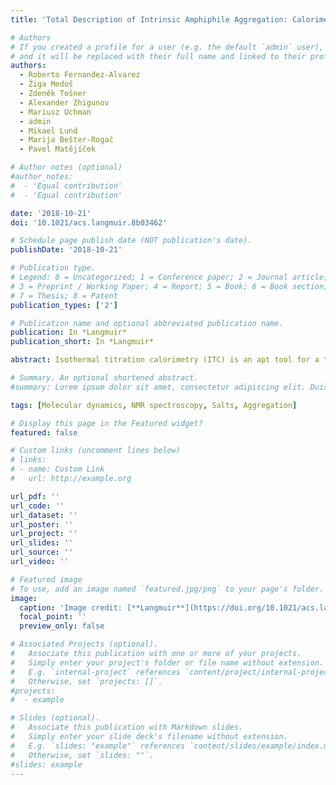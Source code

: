```yaml
---
title: 'Total Description of Intrinsic Amphiphile Aggregation: Calorimetry Study and Molecular Probing'

# Authors
# If you created a profile for a user (e.g. the default `admin` user), write the username (folder name) here
# and it will be replaced with their full name and linked to their profile.
authors:
  - Roberto Fernandez-Alvarez
  - Žiga Medoš
  - Zdeněk Tošner
  - Alexander Zhigunov
  - Mariusz Uchman
  - admin
  - Mikael Lund
  - Marija Bešter-Rogač
  - Pavel Matějíček

# Author notes (optional)
#author_notes:
#  - 'Equal contribution'
#  - 'Equal contribution'

date: '2018-10-21'
doi: '10.1021/acs.langmuir.8b03462'

# Schedule page publish date (NOT publication's date).
publishDate: '2018-10-21'

# Publication type.
# Legend: 0 = Uncategorized; 1 = Conference paper; 2 = Journal article;
# 3 = Preprint / Working Paper; 4 = Report; 5 = Book; 6 = Book section;
# 7 = Thesis; 8 = Patent
publication_types: ['2']

# Publication name and optional abbreviated publication name.
publication: In *Langmuir*
publication_short: In *Langmuir*

abstract: Isothermal titration calorimetry (ITC) is an apt tool for a total thermodynamic description of self-assembly of atypical amphiphiles such as anionic boron cluster compounds (COSAN) in water. Global fitting of ITC enthalpograms reveals remarkable features that differentiate COSAN from classical amphiphiles: (i) strong enthalpy and weak entropy contribution to the free energy of aggregation, (ii) low degree of counterion binding, and (iii) very low aggregation number, leading to deviations from the ideal closed association model. The counterion condensation obtained from the thermodynamic model was compared with the results of 7Li DOSY NMR of Li[COSAN] micelles, which allows direct tracking of Li cations. The basic thermodynamic study of COSAN alkaline salt aggregation was complemented by NMR and ITC experiments in dilute Li/NaCl and acetonitrile aqueous solutions of COSAN. The strong affinity of acetonitrile molecules to COSAN clusters was microscopically investigated by all-atomic molecular dynamics simulations. The impact of ionic strength on COSAN self-assembling was comparable to the behavior of classical amphiphiles, whereas even a small amount of acetonitrile cosolvent has a pronounced nonclassical character of COSAN aggregation. It demonstrates that large self-assembling changes are triggered by traces of organic solvents.

# Summary. An optional shortened abstract.
#summary: Lorem ipsum dolor sit amet, consectetur adipiscing elit. Duis posuere tellus ac convallis placerat. Proin tincidunt magna sed ex sollicitudin condimentum.

tags: [Molecular dynamics, NMR spectroscopy, Salts, Aggregation]

# Display this page in the Featured widget?
featured: false

# Custom links (uncomment lines below)
# links:
# - name: Custom Link
#   url: http://example.org

url_pdf: ''
url_code: ''
url_dataset: ''
url_poster: ''
url_project: ''
url_slides: ''
url_source: ''
url_video: ''

# Featured image
# To use, add an image named `featured.jpg/png` to your page's folder.
image:
  caption: 'Image credit: [**Langmuir**](https://doi.org/10.1021/acs.langmuir.8b03462)'
  focal_point: ''
  preview_only: false

# Associated Projects (optional).
#   Associate this publication with one or more of your projects.
#   Simply enter your project's folder or file name without extension.
#   E.g. `internal-project` references `content/project/internal-project/index.md`.
#   Otherwise, set `projects: []`.
#projects:
#  - example

# Slides (optional).
#   Associate this publication with Markdown slides.
#   Simply enter your slide deck's filename without extension.
#   E.g. `slides: "example"` references `content/slides/example/index.md`.
#   Otherwise, set `slides: ""`.
#slides: example
---
```


